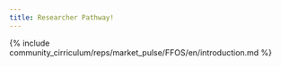 ```yaml
---
title: Researcher Pathway! 
---
```


{% include community_cirriculum/reps/market_pulse/FFOS/en/introduction.md %}
